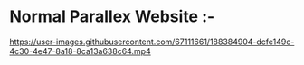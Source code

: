 # Normal Parallex Website :- 

https://user-images.githubusercontent.com/67111661/188384904-dcfe149c-4c30-4e47-8a18-8ca13a638c64.mp4
